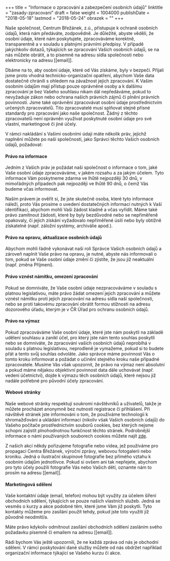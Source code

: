 +++
title = "Informace o zpracování a zabezpečení osobních údajů"
linktitle = "zasady-zpracovani"
draft = false
weight = 1004000
publishDate = "2018-05-18"
lastmod = "2018-05-24"
obrazek = ""
+++

Naše společnost, Centrum Břežánek, z.ú., přistupuje k ochraně osobních údajů, která nám předáváte, zodpovědně. Je důležité, abyste věděli, že osobní údaje, které nám poskytujete, zpracováváme korektně, transparentně a v souladu s platnými právními předpisy. V případě jakýchkoliv dotazů, týkajících se zpracování Vašich osobních údajů, se na nás můžete obrátit, a to písemně na adresu sídla společnosti nebo elektronicky na adresu \[\[email\]\].

Dbáme na to, aby osobní údaje, které od Vás získáme, byly v bezpečí. Přijali jsme proto vhodná technicko-organizační opatření, abychom Vaše data dostatečně chránili s ohledem na závažnost jejich zpracování. K Vašim osobním údajům mají přístup pouze oprávněné osoby a k dalšímu zpracování je bez Vašeho souhlasu nikam dál nepředáváme, pokud to nevyžaduje zákon nebo ochrana našich právních zájmů či plnění právních povinností. Jsme také oprávněni zpracovávat osobní údaje prostřednictvím určených zpracovatelů. Tito zpracovatelé musí splňovat stejně přísné standardy pro zpracování jako naše společnost. Žádný z těchto zpracovatelů není oprávněn využívat poskytnuté osobní údaje pro své vlastní, marketingové či jiné účely.

V rámci nakládání s Vašimi osobními údaji máte několik práv, jejichž naplnění můžete po naší společnosti, jako Správci těchto Vašich osobních údajů, požadovat:

#### Právo na informace

Jedním z Vašich práv je požádat naši společnost o informace o tom, jaké Vaše osobní údaje zpracováváme, v jakém rozsahu a za jakým účelem. Tyto informace Vám poskytneme zdarma ve lhůtě nejpozději 30 dnů, v mimořádných případech pak nejpozději ve lhůtě 90 dnů, o čemž Vás budeme včas informovat.

Naším právem je ověřit si, že jste skutečně osoba, které tyto informace náleží, proto Vás prosíme o uvedení dostatečných informací nutných k Vaší identifikaci, abychom mohli Vaši žádost kladně a včas vyřídit. Máme také právo zamítnout žádosti, které by byly bezdůvodné nebo se nepřiměřeně opakovaly, či jejich získání vyžadovalo nepřiměřené úsilí nebo byly obtížně získatelné (např. záložní systémy, archiválie apod.).

#### Právo na opravu, aktualizace osobních údajů

Abychom mohli řádně vykonávat naši roli Správce Vašich osobních údajů a zároveň naplnit Vaše právo na opravu, je nutné, abyste nás informovali o tom, pokud se Vaše osobní údaje změní či zjistíte, že jsou již neaktuální (např. změna Příjmení).

#### Právo vznést námitku, omezení zpracování

Pokud se domníváte, že Vaše osobní údaje nezpracováváme v souladu s platnou legislativou, máte právo žádat omezení jejich zpracování a můžete vznést námitku proti jejich zpracování na adresu sídla naší společnosti, nebo se proti takovému zpracování obrátit formou stížnosti na adresu dozorového úřadu, kterým je v ČR Úřad pro ochranu osobních údajů.

#### Právo na výmaz

Pokud zpracováváme Vaše osobní údaje, které jste nám poskytli na základě udělení souhlasu a zanikl účel, pro který jste nám tento souhlas poskytli nebo se domníváte, že zpracování vašich osobních údajů neprobíhá v souladu s platnou legislativou, neprodleně je vymažeme, pokud si to budete přát a tento svůj souhlas odvoláte. Jako správce máme povinnost Vás o tomto kroku informovat a požádat o učinění stejného kroku naše případné zpracovatele. Musíme Vás však upozornit, že právo na výmaz není absolutní a pokud máme nějakou objektivní povinnost data dále uchovávat (např. vedení účetnictví), dojde k výmazu těch osobních údajů, které nejsou již nadále potřebné pro původní účely zpracování.

#### Webové stránky

Naše webové stránky respektují soukromí návštěvníků a uživatelů, takže je můžete procházet anonymně bez nutnosti registrace či přihlášení. Při návštěvě stránek jste informováni o tom, že používáme technologii k shromažďování a ukládání informací (nikoliv však Vašich osobních údajů) do Vašeho počítače prostřednictvím souborů cookies, bez kterých nejsme schopni zajistit plnohodnotnou funkčnost těchto stránek. Podrobnější informace o námi používaných souborech cookies můžete najít [zde]([[~620]]).

Z našich akcí někdy pořizujeme fotografie nebo videa, jež používáme pro propagaci Centra Břežánek, výroční zprávy, webovou fotogalerii nebo kroniku. Jedná o ilustrační skupinové fotografie bez přímého vztahu k osobním údajům jednotlivce. Pokud si ovšem ani tak nepřejete, abychom pro tyto účely použili fotografie Vás nebo Vašich dětí, oznamte nám to prosím na adresu \[\[email\]\].

#### Marketingová sdělení

Vaše kontaktní údaje (email, telefon) mohou být využity za účelem šíření obchodních sdělení, týkajících se pouze našich vlastních služeb. Jedná se vesměs o kurzy a akce podobné těm, které jsme Vám již poskytli. Tyto kontakty můžeme pro zasílání použít tehdy, pokud jste toto využití již původně neodmítl/a.

Máte právo kdykoliv odmítnout zasílání obchodních sdělení zasláním svého požadavku písemně či emailem na adresu \[\[email\]\].

Rádi bychom Vás ještě upozornili, že ne každá zpráva od nás je obchodní sdělení. V rámci poskytování dané služby můžete od nás obdržet například organizační informace týkající se Vašeho kurzu či akce.

